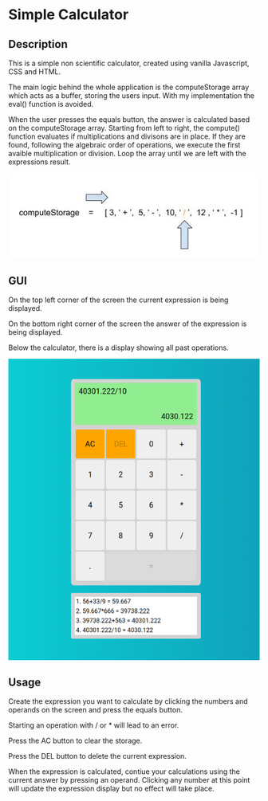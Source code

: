 # Simple Calculator

## Description

This is a simple non scientific calculator, created using vanilla Javascript, CSS and HTML.

The main logic behind the whole application is the computeStorage array which acts as a buffer, storing the users input. With my implementation the eval() function is avoided.

When the user presses the equals button, the answer is calculated based on the computeStorage array. Starting from left to right, the compute() function evaluates if multiplications and divisons are in place. If they are found, following the algebraic order of operations, we execute the first avaible multiplication or division. Loop the array until we are left with the expressions result.

<img src="./img/figure.jpeg">

## GUI

On the top left corner of the screen the current expression is being displayed.

On the bottom right corner of the screen the answer of the expression is being displayed.

Below the calculator, there is a display showing all past operations.

<img src="./img/GUI.png">

## Usage

Create the expression you want to calculate by clicking the numbers and operands on the screen and press the equals button.

Starting an operation with / or \* will lead to an error.

Press the AC button to clear the storage.

Press the DEL button to delete the current expression.

When the expression is calculated, contiue your calculations using the current answer by pressing an operand. Clicking any number at this point will update the expression display but no effect will take place.
